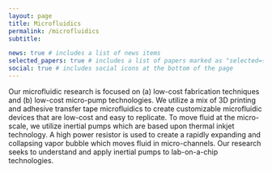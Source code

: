 ```yaml
---
layout: page
title: Microfluidics
permalink: /microfluidics
subtitle: 

news: true # includes a list of news items
selected_papers: true # includes a list of papers marked as "selected={true}"
social: true # includes social icons at the bottom of the page
---
```


Our microfluidic research is focused on (a) low-cost fabrication techniques and (b) low-cost micro-pump technologies. We utilize a mix of 3D printing and adhesive transfer tape microfluidics to create customizable microfluidic devices that are low-cost and easy to replicate. To move fluid at the micro-scale, we utilize inertial pumps which are based upon thermal inkjet technology. A high power resistor is used to create a rapidly expanding and collapsing vapor bubble which moves fluid in micro-channels. Our research seeks to understand and apply inertial pumps to lab-on-a-chip technologies.